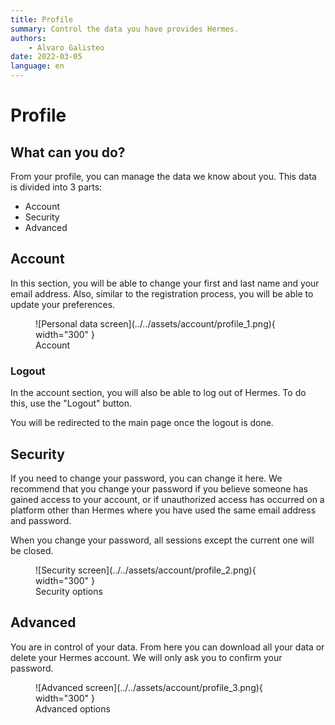 ```yaml
---
title: Profile
summary: Control the data you have provides Hermes.
authors:
    - Alvaro Galisteo
date: 2022-03-05
language: en
---
```


# Profile

## What can you do?

From your profile, you can manage the data we know about you. This data is divided into 3 parts:

- Account
- Security
- Advanced

## Account

In this section, you will be able to change your first and last name and your email address. Also, similar to the registration process, you will be able to update your preferences.

<figure markdown>
  ![Personal data screen](../../assets/account/profile_1.png){ width="300" }
  <figcaption>Account</figcaption>
</figure>

### Logout

In the account section, you will also be able to log out of Hermes. To do this, use the "Logout" button.

You will be redirected to the main page once the logout is done.

## Security

If you need to change your password, you can change it here. We recommend that you change your password if you believe someone has gained access to your account, or if unauthorized access has occurred on a platform other than Hermes where you have used the same email address and password.

When you change your password, all sessions except the current one will be closed.

<figure markdown>
  ![Security screen](../../assets/account/profile_2.png){ width="300" }
  <figcaption>Security options</figcaption>
</figure>

## Advanced

You are in control of your data. From here you can download all your data or delete your Hermes account. We will only ask you to confirm your password.

<figure markdown>
  ![Advanced screen](../../assets/account/profile_3.png){ width="300" }
  <figcaption>Advanced options</figcaption>
</figure>

